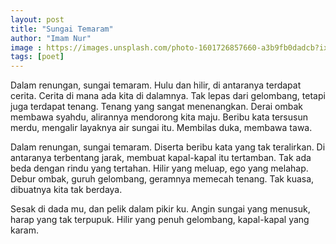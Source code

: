 ```yaml
---
layout: post
title: "Sungai Temaram"
author: "Imam Nur"
image : https://images.unsplash.com/photo-1601726857660-a3b9fb0dadcb?ixid=MnwxMjA3fDB8MHxwaG90by1wYWdlfHx8fGVufDB8fHx8&ixlib=rb-1.2.1&auto=format&fit=crop&w=750&q=80
tags: [poet]
---
```


Dalam renungan, sungai temaram. Hulu dan hilir, di antaranya terdapat cerita. Cerita di mana ada kita di dalamnya. Tak lepas dari gelombang, tetapi juga terdapat tenang. Tenang yang sangat menenangkan. Derai ombak membawa syahdu, alirannya mendorong kita maju. Beribu kata tersusun merdu, mengalir layaknya air sungai itu. Membilas duka, membawa tawa.

Dalam renungan, sungai temaram. Diserta beribu kata yang tak teralirkan. Di antaranya terbentang jarak, membuat kapal-kapal itu tertamban. Tak ada beda dengan rindu yang tertahan. Hilir yang meluap, ego yang melahap. Debur ombak, guruh gelombang, geramnya memecah tenang. Tak kuasa, dibuatnya kita tak berdaya. 

Sesak di dada mu, dan pelik dalam pikir ku. Angin sungai yang menusuk, harap yang tak terpupuk. Hilir yang penuh gelombang, kapal-kapal yang karam.
